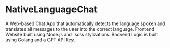 # NativeLanguageChat

A Web-based Chat App that automatically detects the language spoken and translates all messages to the user into the correct language.
Frontend Website built using Node.js and .scss stylizations. Backend Logic is built using Golang and a GPT API Key.

